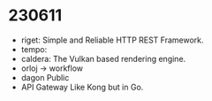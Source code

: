 # 230611

- riget: Simple and Reliable HTTP REST Framework.
- tempo: 
- caldera: The Vulkan based rendering engine.
- orloj -> workflow
- dagon Public
- API Gateway Like Kong but in Go.